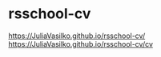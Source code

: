# rsschool-cv
https://JuliaVasilko.github.io/rsschool-cv/
https://JuliaVasilko.github.io/rsschool-cv/cv
